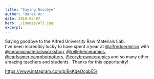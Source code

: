 ```yaml
---
title: "Saying Goodbye"
author: "Derek Au"
date: 2019-05-07
hero: ./images/All.jpg
excerpt: 
---
```


Saying goodbye to the Alfred University Raw Materials Lab.  
I've been incredibly lucky to have spent a year at [@alfredceramics](https://www.instagram.com/alfredceramics/) with [@ceramicmaterialsworkshop](https://www.instagram.com/ceramicmaterialsworkshop/), [@kelleherceramics](https://www.instagram.com/kelleherceramics/), [@earlyamericanrobotpottery](https://www.instagram.com/earlyamericanrobotpottery/), [@corybrownceramics](https://www.instagram.com/corybrownceramics/) and so many other amazing teachers and students.  Thanks for this opportunity!

https://www.instagram.com/p/BxKdeOcgbE5/
